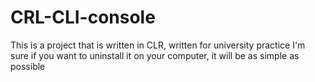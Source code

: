 # CRL-CLI-console
This is a project that is written in CLR, written for university practice
I'm sure if you want to uninstall it on your computer, it will be as simple as possible
